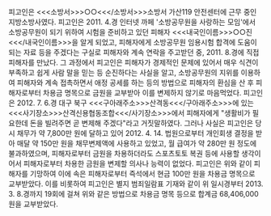 피고인은 <<<소방서>>>○○<<</소방서>>>소방서 가산119 안전센터에 근무 중인 지방소방사였다.
피고인은 2011. 4.경 인터넷 까페 '소방공무원을 사랑하는 모임'에서 소방공무원이 되기 위하여 시험을 준비하고 있던 피해자 <<<내국인이름>>>○○진<<</내국인이름>>>을 알게 되었고, 피해자에게 소방공무원 임용시험 합격에 도움이 되는 자료 등을 주겠다는 구실로 피해자와 계속 연락을 주고받던 중, 2011. 8.경에 직접 피해자를 만났다. 그 과정에서 피고인은 피해자가 경제적인 문제에 있어서 매우 식견이 부족하고 쉽게 사람 말을 믿는 등 순진하다는 사실을 알고, 소방공무원의 지위를 이용하여 피해자와 계속 접촉하면서 애정 공세를 하는 등의 방법으로 피해자의 환심을 산 후 피해자로부터 차용금 명목으로 금원을 교부받아 이를 변제하지 않기로 마음먹었다.
 피고인은 2012. 7. 6.경 대구 북구 <<<구아래주소>>>산격동<<</구아래주소>>>에 있는 <<<사기장소>>>산격신용협동조합<<</사기장소>>>에서 피해자에게 "생활비가 필요한데 돈을 빌려주면 곧 변제해 주겠다"라고 거짓말하였다. 그러나 사실은 피고인은 당시 채무가 약 7,800만 원에 달하고 있어 2012. 4. 14. 법원으로부터 개인회생 결정을 받아 매달 약 150만 원을 채무변제액에 사용하고 있었고, 월 급여가 약 280만 원 정도에 불과하였으며, 피해자로부터 금원을 차용하더라도 스포츠토토 복권 등에 사용할 생각이어서 피해자로부터 차용한 금원을 변제할 의사나 능력이 없었다.
피고인은 위와 같이 피해자를 기망하여 이에 속은 피해자로부터 즉석에서 현금 100만 원을 차용금 명목으로 교부받았다.
이를 비롯하여 피고인은 별지 범죄일람표 기재와 같이 위 일시경부터 2013. 3. 8.경까지 19회에 걸쳐 위와 같은 방법으로 차용금 명목 등으로 합계금 68,406,000원을 교부받았다.
